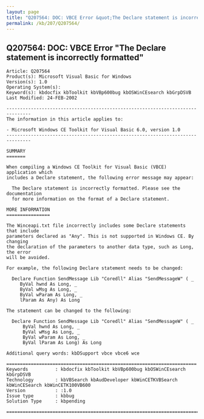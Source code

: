 ```yaml
---
layout: page
title: "Q207564: DOC: VBCE Error &quot;The Declare statement is incorrectly formatted&quot;"
permalink: /kb/207/Q207564/
---
```


## Q207564: DOC: VBCE Error &quot;The Declare statement is incorrectly formatted&quot;

	Article: Q207564
	Product(s): Microsoft Visual Basic for Windows
	Version(s): 1.0
	Operating System(s): 
	Keyword(s): kbdocfix kbToolkit kbVBp600bug kbOSWinCEsearch kbGrpDSVB
	Last Modified: 24-FEB-2002
	
	-------------------------------------------------------------------------------
	The information in this article applies to:
	
	- Microsoft Windows CE Toolkit for Visual Basic 6.0, version 1.0 
	-------------------------------------------------------------------------------
	
	SUMMARY
	=======
	
	When compiling a Windows CE Toolkit for Visual Basic (VBCE) application which
	includes a Declare statement, the following error message may appear:
	
	  The Declare statement is incorrectly formatted. Please see the documentation
	  for more information on the format of a Declare statement.
	
	MORE INFORMATION
	================
	
	The Winceapi.txt file incorrectly includes some Declare statements that include
	parameters declared as "Any". This is not supported in Windows CE. By changing
	the declaration of the parameters to another data type, such as Long, the error
	will be avoided.
	
	For example, the following Declare statement needs to be changed:
	
	  Declare Function SendMessage Lib "Coredll" Alias "SendMessageW" ( _
	     ByVal hwnd As Long, _
	     ByVal wMsg As Long, _
	     ByVal wParam As Long, _
	     lParam As Any) As Long
	
	The statement can be changed to the following:
	
	  Declare Function SendMessage Lib "Coredll" Alias "SendMessageW" ( _
	      ByVal hwnd As Long, _
	      ByVal wMsg As Long, _
	      ByVal wParam As Long, _
	      ByVal lParam As Long) As Long
	
	Additional query words: kbDSupport vbce vbce6 wce
	
	======================================================================
	Keywords          : kbdocfix kbToolkit kbVBp600bug kbOSWinCEsearch kbGrpDSVB 
	Technology        : kbVBSearch kbAudDeveloper kbWinCETKVBSearch kbWinCESearch kbWinCETK100VB600
	Version           : :1.0
	Issue type        : kbbug
	Solution Type     : kbpending
	
	=============================================================================
	
